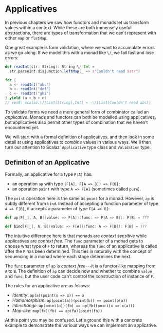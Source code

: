 # Applicatives

In previous chapters we saw how functors and monads let us transform values within a context. While these are both immensely useful abstractions, there are types of transformation that we can't represent with either `map` or `flatMap`.

One great example is form validation, where we want to accumulate errors as we go along. If we model this with a monad like `\/`, we fail fast and lose errors:

~~~ scala
def readInt(str: String): String \/ Int =
  str.parseInt.disjunction.leftMap(_ => s"Couldn't read $str")

for {
  a <- readInt("abc")
  b <- readInt("def")
  c <- readInt("ghi")
} yield (a + b + c)
// res0: scalaz.\/[List[String],Int] = -\/(List(Couldn't read abc))
~~~

To validate forms we need a more general form of combinator called an *applicative*. Monads and functors can both be modelled using applicatives, but applicatives also permit other types of combination that we haven't encountered yet.

We will start with a formal definition of applicatives, and then look in some detail at using applicatives to *combine* values in various ways. We'll then turn our attention to Scalaz' `Applicative` type class and `Validation` type.

## Definition of an Applicative

Formally, an applicative for a type `F[A]` has:

 - an operation `ap` with type `(F[A], F[A => B]) => F[B]`;
 - an operation `point` with type `A => F[A]` (sometimes called `pure`).

The `point` operation here is the same as `point` for a monad. However, `ap` is subtly different from `bind`. Instead of accepting a function parameter of type `A => F[B]`, it accepts a parameter of type `F[A => B]`:

~~~ scala
def ap[F[_], A, B](value: => F[A])(func: => F[A => B]): F[B] = ???

def bind[F[_], A, B](value: => F[A])(func: A => F[B]): F[B] = ???
~~~

The intuitive difference here is that monads are *context sensitive* while applicatives are *context free*. The `func` parameter of a monad gets to choose what type of `F` to return, whereas the `func` of an applicative is called after the `F` has been determined. This ties in naturally with the concept of sequencing in a monad where each stage determines the next.

The `func` parameter of `ap` is *context free*---it is a functor-like mapping from `A` to `B`. The definition of `ap` can decide how and whether to combine `value` and `func`, but the user code can't control the construction of instance of `F`.

The rules for an applicative are as follows:

 - *Identity*: `ap(a)(point(x => x)) == a`
 - *Homomorphism*: `ap(point(a))(point(b)) == point(b(a))`
 - *Interchange*: `ap(point(a))(fb) == ap(fb)(point(x => x(a)))`
 - *Map-like*: `map(fa)(fb) == ap(fa)(point(fb))`

At this point you may be confused. Let's ground this with a concrete example to demonstrate the various ways we can implement an applicative.

